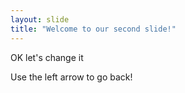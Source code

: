 ```yaml
---
layout: slide
title: "Welcome to our second slide!"
---
```

OK let's change it

Use the left arrow to go back!

